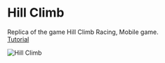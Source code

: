 # Hill Climb
Replica of the game Hill Climb Racing, Mobile game.<br />
[Tutorial](https://www.youtube.com/watch?v=DgG9us3QkTE)

![Hill Climb](https://user-images.githubusercontent.com/68016784/164957674-6e9560ab-590d-4125-beee-6e4443ffa3f2.gif)
